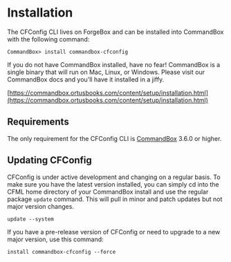 # Installation

The CFConfig CLI lives on ForgeBox and can be installed into CommandBox with the following command:

```text
CommandBox> install commandbox-cfconfig
```

If you do not have CommandBox installed, have no fear! CommandBox is a single binary that will run on Mac, Linux, or Windows. Please visit our CommandBox docs and you'll have it installed in a jiffy.

[https://commandbox.ortusbooks.com/content/setup/installation.html](https://commandbox.ortusbooks.com/content/setup/installation.html)

## Requirements

The only requirement for the CFConfig CLI is [CommandBox](https://commandbox.ortusbooks.com/content/setup/installation.html) 3.6.0 or higher.

## Updating CFConfig

CFConfig is under active development and changing on a regular basis. To make sure you have the latest version installed, you can simply cd into the CFML home directory of your CommandBox install and use the regular package `update` command.  This will pull in minor and patch updates but not major version changes.

```text
update --system
```

If you have a pre-release version of CFConfig or need to upgrade to a new major version, use this command:

```text
install commandbox-cfconfig --force
```



